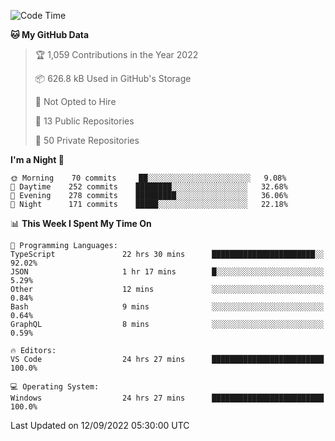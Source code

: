 <!--START_SECTION:waka-->
![Code Time](http://img.shields.io/badge/Code%20Time-2%2C953%20hrs%2030%20mins-blue)

**🐱 My GitHub Data** 

> 🏆 1,059 Contributions in the Year 2022
 > 
> 📦 626.8 kB Used in GitHub's Storage 
 > 
> 🚫 Not Opted to Hire
 > 
> 📜 13 Public Repositories 
 > 
> 🔑 50 Private Repositories  
 > 
**I'm a Night 🦉** 

```text
🌞 Morning    70 commits     ██░░░░░░░░░░░░░░░░░░░░░░░   9.08% 
🌆 Daytime    252 commits    ████████░░░░░░░░░░░░░░░░░   32.68% 
🌃 Evening    278 commits    █████████░░░░░░░░░░░░░░░░   36.06% 
🌙 Night      171 commits    █████░░░░░░░░░░░░░░░░░░░░   22.18%

```


📊 **This Week I Spent My Time On** 

```text
💬 Programming Languages: 
TypeScript               22 hrs 30 mins      ███████████████████████░░   92.02% 
JSON                     1 hr 17 mins        █░░░░░░░░░░░░░░░░░░░░░░░░   5.29% 
Other                    12 mins             ░░░░░░░░░░░░░░░░░░░░░░░░░   0.84% 
Bash                     9 mins              ░░░░░░░░░░░░░░░░░░░░░░░░░   0.64% 
GraphQL                  8 mins              ░░░░░░░░░░░░░░░░░░░░░░░░░   0.59%

🔥 Editors: 
VS Code                  24 hrs 27 mins      █████████████████████████   100.0%

💻 Operating System: 
Windows                  24 hrs 27 mins      █████████████████████████   100.0%

```


 Last Updated on 12/09/2022 05:30:00 UTC
<!--END_SECTION:waka-->

